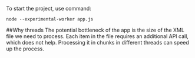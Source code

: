 To start the project, use command:   
```shell script
node --experimental-worker app.js
```
##Why threads
The potential bottleneck of the app is the size of the XML file we need to process.
Each item in the file requires an additional API call, which does not help.
Processing it in chunks in different threads can speed up the process.